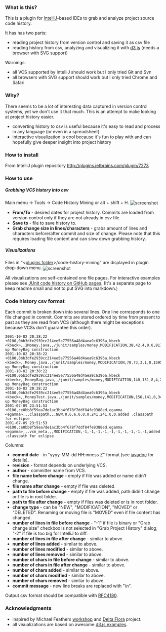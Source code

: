 ### What is this?

This is a plugin for [IntelliJ](https://github.com/JetBrains/intellij-community)-based IDEs to grab
and analyze project source code history.

It has has two parts:
 - reading project history from version control and saving it as csv file
 - reading history from csv, analyzing and visualizing it with [d3.js](http://d3js.org/) (needs a browser with SVG support)

Warnings:
 - all VCS supported by IntelliJ should work but I only tried Git and Svn
 - all browsers with SVG support should work but I only tried Chrome and Safari


### Why?
There seems to be a lot of interesting data captured in version control systems, yet we don't use it that much.
This is an attempt to make looking at project history easier.

 - converting history to csv is useful because it's easy to read and process in any language (or even in a spreadsheet)
 - interactive visualization is cool because it's fun to play with and can hopefully give deeper insight into project history


### How to install
From IntelliJ plugin repository http://plugins.jetbrains.com/plugin/7273


### How to use
##### Grabbing VCS history into csv
Main menu -> Tools -> Code History Mining or alt + shift + H.
<img src="https://raw.github.com/dkandalov/code-history-mining/master/grab-history-screenshot.png" alt="screenshot" title="screenshot" align="center"/>
 - **From/To** - desired dates for project history. Commits are loaded from version control only if they are not already in csv file.
 - **Save to** - file to save history to.
 - **Grab change size in lines/characters** - grabs amount of lines and characters before/after commit and size of change.
 Please note that this requires loading file content and can slow down grabbing history.

##### Visualizations
Files in "<[plugins folder](http://devnet.jetbrains.com/docs/DOC-181)>/code-history-mining" are displayed in plugin drop-down menu.
<img src="https://raw.github.com/dkandalov/code-history-mining/master/popup_screenshot.png" alt="screenshot" title="screenshot" align="center"/>

All visualizations are self-contained one file pages.
For interactive examples please see [JUnit code history on GitHub pages](http://dkandalov.github.com/code-history-mining/junit.html).
(It's a separate page to keep readme small and not to put SVG into markdown.)



### Code history csv format
Each commit is broken down into several lines. One line corresponds to one file changed in commit.
Commits are stored ordered by time from present to past as they are read from VCS
(although there might be exceptions because VCSs don't guarantee this order).
```
2001-10-02 20:38:22 +0100,0bb3dfe2939cc214ee5e77556a48d4aea9c6396a,kbeck <kbeck>,,IMoney.java,,/junit/samples/money,MODIFICATION,38,42,4,0,0,817,888,71,0,0,Cleaning up MoneyBag construction
2001-10-02 20:38:22 +0100,0bb3dfe2939cc214ee5e77556a48d4aea9c6396a,kbeck <kbeck>,,Money.java,,/junit/samples/money,MODIFICATION,70,73,3,1,0,1595,1684,86,32,0,Cleaning up MoneyBag construction
2001-10-02 20:38:22 +0100,0bb3dfe2939cc214ee5e77556a48d4aea9c6396a,kbeck <kbeck>,,MoneyBag.java,,/junit/samples/money,MODIFICATION,140,131,8,4,23,3721,3594,214,154,511,Cleaning up MoneyBag construction
2001-10-02 20:38:22 +0100,0bb3dfe2939cc214ee5e77556a48d4aea9c6396a,kbeck <kbeck>,,MoneyTest.java,,/junit/samples/money,MODIFICATION,156,141,0,34,0,5187,4785,0,1594,0,Cleaning up MoneyBag construction
2001-07-09 23:51:53 +0100,ce0bb8f59ea7de1ac3bb4f678f7ddf84fe9388ed,egamma <egamma>,,.classpath,,,NEW,0,6,6,0,0,0,241,241,0,0,added .classpath for eclipse
2001-07-09 23:51:53 +0100,ce0bb8f59ea7de1ac3bb4f678f7ddf84fe9388ed,egamma <egamma>,,.vcm_meta,,,MODIFICATION,-1,-1,-1,-1,-1,-1,-1,-1,-1,-1,added .classpath for eclipse
```
Columns:
 - __commit date__ - in "yyyy-MM-dd HH:mm:ss Z" format (see [javadoc](http://docs.oracle.com/javase/7/docs/api/java/text/SimpleDateFormat.html) for details).
 - __revision__ - format depends on underlying VCS.
 - __author__ - committer name from VCS.
 - __file name before change__ - empty if file was added or name didn't change.
 - __file name after change__ - empty if file was deleted.
 - __path to file before change__ - empty if file was added, path didn't change or file is in root folder.
 - __path to file after change__ - empty if files was deleted or is in root folder.
 - __change type__ - can be "NEW", "MODIFICATION", "MOVED" or "DELETED". Renaming or moving file is "MOVED" even if file content has changed.
 - __number of lines in file before change__ - "-1" if file is binary or "Grab change size" checkbox is not selected in "Grab Project History" dialog;
   "-2" if file is too big for IntelliJ to diff.
 - __number of lines in file after change__ - similar to above.
 - __number of lines added__ - similar to above.
 - __number of lines modified__ - similar to above.
 - __number of lines removed__ - similar to above.
 - __number of chars in file before change__ - similar to above.
 - __number of chars in file after change__ - similar to above.
 - __number of chars added__ - similar to above.
 - __number of chars modified__ - similar to above.
 - __number of chars removed__ - similar to above.
 - __commit message__ - new line breaks are replaced with "\\n".


Output csv format should be compatible with [RFC4180](http://www.apps.ietf.org/rfc/rfc4180.html).


### Acknowledgments
 - inspired by Michael Feathers [workshop](http://codehistorymining.eventbrite.co.uk/)
 and [Delta Flora](https://github.com/michaelfeathers/delta-flora) project.
 - all visualizations are based on awesome [d3.js examples](https://github.com/mbostock/d3/wiki/Gallery).
